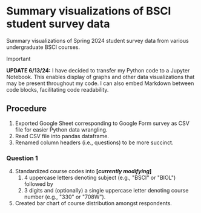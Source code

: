 # Summary visualizations of BSCI student survey data
Summary visualizations of Spring 2024 student survey data from various undergraduate BSCI courses.

> [!IMPORTANT]
> **UPDATE 6/13/24:** I have decided to transfer my Python code to a Jupyter Notebook. This enables display of graphs and other data visualizations that may be present throughout my code. I can also embed Markdown between code blocks, facilitating code readability.

## Procedure
1. Exported Google Sheet corresponding to Google Form survey as CSV file for easier Python data wrangling.
2. Read CSV file into pandas dataframe.
3. Renamed column headers (i.e., questions) to be more succinct.

### Question 1
4. Standardized course codes into **[_currently modifying_]**
   1. 4 uppercase letters denoting subject (e.g., "BSCI" or "BIOL") followed by
   2. 3 digits and (optionally) a single uppercase letter denoting course number (e.g., "330" or "708W").
5. Created bar chart of course distribution amongst respondents.